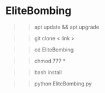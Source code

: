 # EliteBombing

>> apt update && apt upgrade 

>> git clone < link > 

>> cd EliteBombing

>> chmod 777 *

>> bash install

>> python EliteBombing.py
